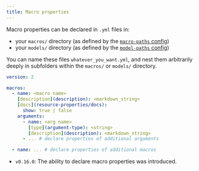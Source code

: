 ```yaml
---
title: Macro properties
---
```


Macro properties can be declared in `.yml` files in:
- your `macros/` directory (as defined by the [`macro-paths` config](macro-paths))
- your `models/` directory (as defined by the [`model-paths` config](model-paths))

You can name these files `whatever_you_want.yml`, and nest them arbitrarily deeply in subfolders within the `macros/` or `models/` directory.

<File name='macros/<filename>.yml'>

```yml
version: 2

macros:
  - name: <macro name>
    [description](description): <markdown_string>
    [docs](resource-properties/docs):
      show: true | false
    arguments:
      - name: <arg name>
        [type](argument-type): <string>
        [description](description): <markdown_string>
      - ... # declare properties of additional arguments

  - name: ... # declare properties of additional macros

```

</File>

<Changelog>

* `v0.16.0`: The ability to declare macro properties was introduced.

</Changelog>
